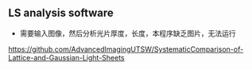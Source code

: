 

## LS analysis software

- 需要输入图像，然后分析光片厚度，长度，本程序缺乏图片，无法运行

https://github.com/AdvancedImagingUTSW/SystematicComparison-of-Lattice-and-Gaussian-Light-Sheets  